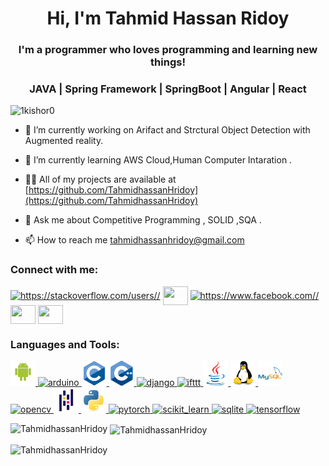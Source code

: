 <h1 align="center">Hi, I'm Tahmid Hassan Ridoy</h1>
<h3 align="center">I'm a programmer who loves programming and learning new things!</h3>
<h3 align="center">JAVA | Spring Framework | SpringBoot | Angular | React</h3>

<p align="left"> <img src="https://komarev.com/ghpvc/?username=1kishor0&label=Profile%20views&color=0e75b6&style=flat" alt="1kishor0" /> </p>

- 🔭 I’m currently working on Arifact and Strctural Object Detection with Augmented reality.

- 🌱 I’m currently learning AWS Cloud,Human Computer Intaration .

- 👨‍💻 All of my projects are available at [https://github.com/TahmidhassanHridoy](https://github.com/TahmidhassanHridoy)

- 💬 Ask me about Competitive Programming , SOLID ,SQA .

- 📫 How to reach me tahmidhassanhridoy@gmail.com

<h3 align="left">Connect with me:</h3>
<p align="left">
<a href="https://stackoverflow.com/users/https://stackoverflow.com/users//" target="blank"><img align="center" src="https://raw.githubusercontent.com//github-profile-readme-generator/master/src/images/icons/Social/stack-overflow.svg" alt="https://stackoverflow.com/users//" height="30" width="40" /></a>
<a href="https://kaggle.com/kishorsakib099413" target="blank"><img align="center" src="https://raw.githubusercontent.com//github-profile-readme-generator/master/src/images/icons/Social/kaggle.svg" alt="" height="30" width="40" /></a>
<a href="https://www.facebook.com//" target="blank"><img align="center" src="https://raw.githubusercontent.com//github-profile-readme-generator/master/src/images/icons/Social/facebook.svg" alt="https://www.facebook.com//" height="30" width="40" /></a>
<a href="https://instagram.com/kishor.jpeg" target="blank"><img align="center" src="https://raw.githubusercontent.com//github-profile-readme-generator/master/src/images/icons/Social/instagram.svg" alt="" height="30" width="40" /></a>
<a href="https://codeforces.com/profile/" target="blank"><img align="center" src="https://raw.githubusercontent.com//github-profile-readme-generator/master/src/images/icons/Social/codeforces.svg" alt="" height="30" width="40" /></a>
</p>

<h3 align="left">Languages and Tools:</h3>
<p align="left"> <a href="https://developer.android.com" target="_blank" rel="noreferrer"> <img src="https://raw.githubusercontent.com/devicons/devicon/master/icons/android/android-original-wordmark.svg" alt="android" width="40" height="40"/> </a> <a href="https://www.arduino.cc/" target="_blank" rel="noreferrer"> <img src="https://cdn.worldvectorlogo.com/logos/arduino-1.svg" alt="arduino" width="40" height="40"/> </a> <a href="https://www.cprogramming.com/" target="_blank" rel="noreferrer"> <img src="https://raw.githubusercontent.com/devicons/devicon/master/icons/c/c-original.svg" alt="c" width="40" height="40"/> </a> <a href="https://www.w3schools.com/cpp/" target="_blank" rel="noreferrer"> <img src="https://raw.githubusercontent.com/devicons/devicon/master/icons/cplusplus/cplusplus-original.svg" alt="cplusplus" width="40" height="40"/> </a> <a href="https://www.djangoproject.com/" target="_blank" rel="noreferrer"> <img src="https://cdn.worldvectorlogo.com/logos/django.svg" alt="django" width="40" height="40"/> </a> <a href="https://ifttt.com/" target="_blank" rel="noreferrer"> <img src="https://www.vectorlogo.zone/logos/ifttt/ifttt-ar21.svg" alt="ifttt" width="40" height="40"/> </a> <a href="https://www.java.com" target="_blank" rel="noreferrer"> <img src="https://raw.githubusercontent.com/devicons/devicon/master/icons/java/java-original.svg" alt="java" width="40" height="40"/> </a> <a href="https://www.linux.org/" target="_blank" rel="noreferrer"> <img src="https://raw.githubusercontent.com/devicons/devicon/master/icons/linux/linux-original.svg" alt="linux" width="40" height="40"/> </a> <a href="https://www.mysql.com/" target="_blank" rel="noreferrer"> <img src="https://raw.githubusercontent.com/devicons/devicon/master/icons/mysql/mysql-original-wordmark.svg" alt="mysql" width="40" height="40"/> </a> <a href="https://opencv.org/" target="_blank" rel="noreferrer"> <img src="https://www.vectorlogo.zone/logos/opencv/opencv-icon.svg" alt="opencv" width="40" height="40"/> </a> <a href="https://pandas.pydata.org/" target="_blank" rel="noreferrer"> <img src="https://raw.githubusercontent.com/devicons/devicon/2ae2a900d2f041da66e950e4d48052658d850630/icons/pandas/pandas-original.svg" alt="pandas" width="40" height="40"/> </a> <a href="https://www.python.org" target="_blank" rel="noreferrer"> <img src="https://raw.githubusercontent.com/devicons/devicon/master/icons/python/python-original.svg" alt="python" width="40" height="40"/> </a> <a href="https://pytorch.org/" target="_blank" rel="noreferrer"> <img src="https://www.vectorlogo.zone/logos/pytorch/pytorch-icon.svg" alt="pytorch" width="40" height="40"/> </a> <a href="https://scikit-learn.org/" target="_blank" rel="noreferrer"> <img src="https://upload.wikimedia.org/wikipedia/commons/0/05/Scikit_learn_logo_small.svg" alt="scikit_learn" width="40" height="40"/> </a> <a href="https://www.sqlite.org/" target="_blank" rel="noreferrer"> <img src="https://www.vectorlogo.zone/logos/sqlite/sqlite-icon.svg" alt="sqlite" width="40" height="40"/> </a> <a href="https://www.tensorflow.org" target="_blank" rel="noreferrer"> <img src="https://www.vectorlogo.zone/logos/tensorflow/tensorflow-icon.svg" alt="tensorflow" width="40" height="40"/> </a> </p>

<p><img align="left" src="https://github-readme-stats.vercel.app/api/top-langs?username=TahmidhassanHridoy&show_icons=true&locale=en&layout=compact" alt="TahmidhassanHridoy" /></p>

<p>&nbsp;<img align="center" src="https://github-readme-stats.vercel.app/api?username=TahmidhassanHridoy&show_icons=true&locale=en" alt="TahmidhassanHridoy" /></p>

<p><img align="center" src="https://github-readme-streak-stats.herokuapp.com/?user=TahmidhassanHridoy&" alt="TahmidhassanHridoy" /></p>
